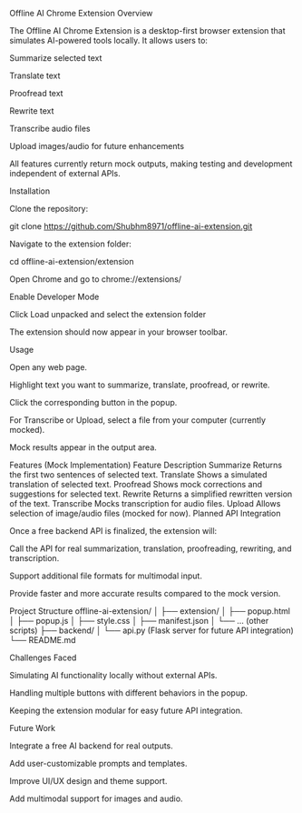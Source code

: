 Offline AI Chrome Extension
Overview

The Offline AI Chrome Extension is a desktop-first browser extension that simulates AI-powered tools locally. It allows users to:

Summarize selected text

Translate text

Proofread text

Rewrite text

Transcribe audio files

Upload images/audio for future enhancements

All features currently return mock outputs, making testing and development independent of external APIs.

Installation

Clone the repository:

git clone https://github.com/Shubhm8971/offline-ai-extension.git


Navigate to the extension folder:

cd offline-ai-extension/extension


Open Chrome and go to chrome://extensions/

Enable Developer Mode

Click Load unpacked and select the extension folder

The extension should now appear in your browser toolbar.

Usage

Open any web page.

Highlight text you want to summarize, translate, proofread, or rewrite.

Click the corresponding button in the popup.

For Transcribe or Upload, select a file from your computer (currently mocked).

Mock results appear in the output area.

Features (Mock Implementation)
Feature	Description
Summarize	Returns the first two sentences of selected text.
Translate	Shows a simulated translation of selected text.
Proofread	Shows mock corrections and suggestions for selected text.
Rewrite	Returns a simplified rewritten version of the text.
Transcribe	Mocks transcription for audio files.
Upload	Allows selection of image/audio files (mocked for now).
Planned API Integration

Once a free backend API is finalized, the extension will:

Call the API for real summarization, translation, proofreading, rewriting, and transcription.

Support additional file formats for multimodal input.

Provide faster and more accurate results compared to the mock version.

Project Structure
offline-ai-extension/
│
├── extension/
│   ├── popup.html
│   ├── popup.js
│   ├── style.css
│   ├── manifest.json
│   └── ... (other scripts)
├── backend/
│   └── api.py  (Flask server for future API integration)
└── README.md

Challenges Faced

Simulating AI functionality locally without external APIs.

Handling multiple buttons with different behaviors in the popup.

Keeping the extension modular for easy future API integration.

Future Work

Integrate a free AI backend for real outputs.

Add user-customizable prompts and templates.

Improve UI/UX design and theme support.

Add multimodal support for images and audio.
